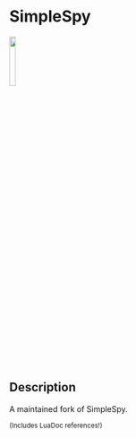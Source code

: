 # SimpleSpy

<img align="center" width=15% height=15% src="https://github.com/paygammy/simple-spy-paygammy/actions/workflows/luadoc.yml/badge.svg"> </img>

## Description

A maintained fork of SimpleSpy.

<sub>(Includes LuaDoc references!)</sub>
